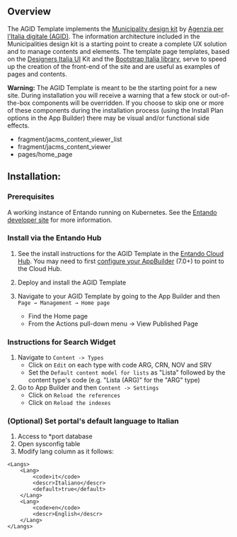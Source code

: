 ## Overview

The AGID Template implements the [Municipality design kit](https://italia.github.io/design-comuni-prototipi/esempi/bootstrap-italia/template-homepage.html) by [Agenzia per l'Italia digitale (AGID)](https://www.agid.gov.it/it/design-servizi/linee-guida-design-servizi-digitali-pa).
The information architecture included in the Municipalities design kit is a starting point to create a complete UX solution and to manage contents and elements.
The template page templates, based on the [Designers Italia UI](https://designers.italia.it/modello/comuni/) Kit and the [Bootstrap Italia library](https://italia.github.io/bootstrap-italia/), serve to speed up the creation of the front-end of the site and are useful as examples of pages and contents.

**Warning:** The AGID Template is meant to be the starting point for a new site. During installation you will receive a warning that a few stock or out-of-the-box components will be overridden. If you choose to skip one or more of these components during the installation process (using the Install Plan options in the App Builder) there may be visual and/or functional side effects.
* fragment/jacms_content_viewer_list
* fragment/jacms_content_viewer
* pages/home_page

## Installation:

### Prerequisites

A working instance of Entando running on Kubernetes. See the [Entando developer site](https://developer.entando.com) for more information.

### Install via the Entando Hub

1. See the install instructions for the AGID Template in the [Entando Cloud Hub](https://hub.entando.com). You may need to first [configure your AppBuilder](https://developer.entando.com/v7.0/tutorials/solution/entando-hub.html#configuration) (7.0+) to point to the Cloud Hub.
2. Deploy and install the AGID Template

3. Navigate to your AGID Template by going to the App Builder and then `Page → Management → Home page`
   - Find the Home page
   - From the Actions pull-down menu → View Published Page

### Instructions for Search Widget

1. Navigate to `Content -> Types`
   - Click on `Edit` on each type with code ARG, CRN, NOV and SRV
   - Set the `Default content model for lists` as "Lista" followed by the content type's code (e.g. "Lista (ARG)" for the "ARG" type)
2. Go to App Builder and then `Content -> Settings`
   - Click on `Reload the references`
   - Click on `Reload the indexes`
   
### (Optional) Set portal's default language to Italian

1. Access to \*port database
2. Open sysconfig table
3. Modify lang column as it follows:

```<?xml version="1.0" encoding="UTF-8"?>
<Langs>
	<Lang>
		<code>it</code>
		<descr>Italiano</descr>
		<default>true</default>
	</Lang>
	<Lang>
		<code>en</code>
		<descr>English</descr>
	</Lang>
</Langs>
```
